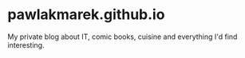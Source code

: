 # pawlakmarek.github.io
My private blog about IT, comic books, cuisine and everything I'd find interesting.
